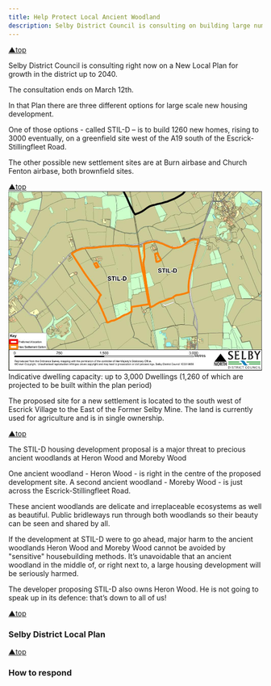 ```yaml
---
title: Help Protect Local Ancient Woodland
description: Selby District Council is consulting on building large numbers of new homes on a greenfield site
---
```


<section class="section">
    <div class="wrapper">
        <div class="top-link"><a href="#top">&#9650;top</a></div>
        <p>Selby District Council is consulting right now on a New Local Plan for growth in the district up to 2040.</p>
        <p>The consultation ends on March 12th.</p>
        <p>In that Plan there are three different options for large scale new housing development.</p>
        <p>One of those options - called STIL-D – is to build 1260 new homes, rising to 3000 eventually, on a greenfield site west of the A19 south of the Escrick-Stillingfleet Road.</p>
        <p>The other possible new settlement sites are at Burn airbase and Church Fenton airbase, both brownfield sites.</p>
    </div>
</section>
<section class="section-alt">
    <div class="media-wrapper">
        <div class="top-link"><a href="#top">&#9650;top</a></div>
        <img src="/assets/img/5755810_0_1.jpg" alt="Preferred Allocations_STIL-D" />
        <figcaption>Indicative dwelling capacity: up to 3,000 Dwellings (1,260 of which are projected to be built within the plan period)</figcaption>
        <p>The proposed site for a new settlement is located to the south west of Escrick Village to the East of the Former Selby Mine. The land is currently used for agriculture and is in single ownership.</p>
    </div>
</section>
<section class="section">
    <div class="wrapper">
        <div class="top-link"><a href="#top">&#9650;top</a></div>
        <p>The STIL-D housing development proposal is a major threat to precious ancient woodlands at Heron Wood and Moreby Wood</p>
        <p>One ancient woodland - Heron Wood - is right in the centre of the proposed development site. A second ancient woodland - Moreby Wood - is just across the Escrick-Stillingfleet Road.</p>
        <p>These ancient woodlands are delicate and irreplaceable ecosystems as well as beautiful. Public bridleways run through both woodlands so their beauty can be seen and shared by all.</p>
        <p>If the development at STIL-D were to go ahead, major harm to the ancient woodlands Heron Wood and Moreby Wood cannot be avoided by "sensitive" housebuilding methods. It’s unavoidable that an ancient woodland in the middle of, or right next to, a large housing development will be seriously harmed.</p>
        <p>The developer proposing STIL-D also owns Heron Wood. He is not going to speak up in its defence: that’s down to all of us!</p>
    </div>
</section>
<section class="section-alt" id="plan">
    <div class="wrapper">
        <div class="top-link"><a href="#top">&#9650;top</a></div>
        <h3>Selby District Local Plan</h3>
    </div>
</section>
<section class="section" id="respond">
    <div class="wrapper">
        <div class="top-link"><a href="#top">&#9650;top</a></div>
        <h3>How to respond</h3>
    </div>
</section>
